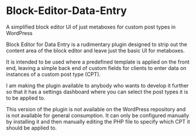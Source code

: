 # Block-Editor-Data-Entry
A simplified block editor UI of just metaboxes for custom post types in WordPress

Block Editor for Data Entry is a rudimentary plugin designed to strip out the content area of the block editor and leave just the basic UI for metaboxes.

It is intended to be used where a predefined template is applied on the front end, leaving a simple back end of custom fields for clients to enter data on instances of a custom post type (CPT).

I am making the plugin available to anybody who wants to develop it further so that it has a settings dashboard where you can select the post types it is to be applied to.

This version of the plugin is not available on the WordPress repository and is not available for general consumption. It can only be configured manually by installing it and then manually editing the PHP file to specify which CPT it should be applied to.

